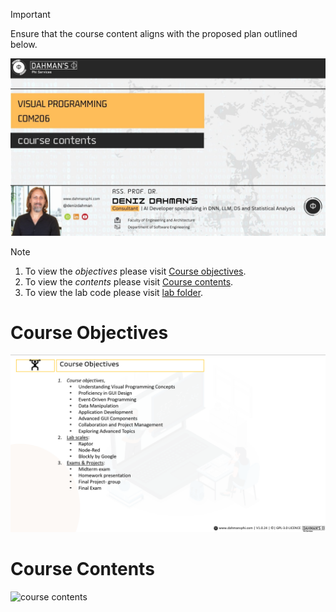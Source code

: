 > [!IMPORTANT] 
> Ensure that the course content aligns with the proposed plan outlined below.

![visual programming.](/assets/visual_logo.jpg)

> [!NOTE]
> 1. To view the *objectives* please visit [Course objectives](#course-objectives).
> 2. To view the *contents* please visit [Course contents](#course-contents).
> 3. To view the lab code please visit [lab folder](/lab/).


# Course Objectives

![course objectives](./assets/objective.png)

# Course Contents

![course contents](./assets/conts.gif)






